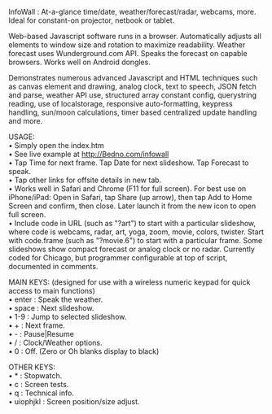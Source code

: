 InfoWall : At-a-glance time/date, weather/forecast/radar, webcams, more. Ideal for constant-on projector, netbook or tablet.

Web-based Javascript software runs in a browser. Automatically adjusts all elements to window size and rotation to maximize readability. Weather forecast uses Wunderground.com API. Speaks the forecast on capable browsers. Works well on Android dongles.

Demonstrates numerous advanced Javascript and HTML techniques such as canvas element and drawing, analog clock, text to speech, JSON fetch and parse, weather API use, structured array constant config, querystring reading, use of localstorage, responsive auto-formatting, keypress handling, sun/moon calculations, timer based centralized update handling and more.

USAGE:<br>
	•	Simply open the index.htm<br>
	•	See live example at http://Bedno.com/infowall<br>
	•	Tap Time for next frame. Tap Date for next slideshow. Tap Forecast to speak.<br>
	•	Tap other links for offsite details in new tab.<br>
	•	Works well in Safari and Chrome (F11 for full screen). For best use on iPhone/iPad: Open in Safari, tap Share (up arrow), then tap Add to Home Screen and confirm, then close. Later launch it from the new icon to open full screen.<br>
	•	Include code in URL (such as "?art") to start with a particular slideshow, where code is webcams, radar, art, yoga, zoom, movie, colors, twister. Start with code.frame (such as "?movie.6") to start with a particular frame. Some slideshows show compact forecast or analog clock or no radar. Currently coded for Chicago, but programmer configurable at top of script, documented in comments.<br>

MAIN KEYS: (designed for use with a wireless numeric keypad for quick access to main functions)<br>
	•	enter : Speak the weather.<br>
	•	space : Next slideshow.<br>
	•	1-9 : Jump to selected slideshow.<br>
	•	+ : Next frame.<br>
	•	- : Pause|Resume<br>
	•	/ : Clock/Weather options.<br>
	•	0 : Off. (Zero or Oh blanks display to black)<br>

OTHER KEYS:<br>
	•	* : Stopwatch.<br>
	•	c : Screen tests.<br>
	•	q : Technical info.<br>
	•	uiophjkl : Screen position/size adjust.<br>
